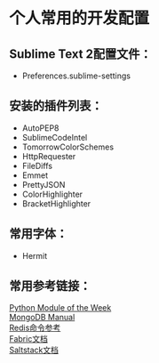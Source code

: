 # 个人常用的开发配置


## Sublime Text 2配置文件：
* Preferences.sublime-settings    


## 安装的插件列表：
*  AutoPEP8
*  SublimeCodeIntel
*  TomorrowColorSchemes
*  HttpRequester
*  FileDiffs
*  Emmet
*  PrettyJSON
*  ColorHighlighter
*  BracketHighlighter    


## 常用字体：
*  Hermit    

## 常用参考链接： 

[Python Module of the Week](http://pymotw.com/2/)  
[MongoDB Manual](http://docs.mongodb.org/manual/)  
[Redis命令参考](http://redisdoc.com/)  
[Fabric文档](http://redisdoc.com/)  
[Saltstack文档](http://docs.saltstack.cn/zh_CN/latest/)  






